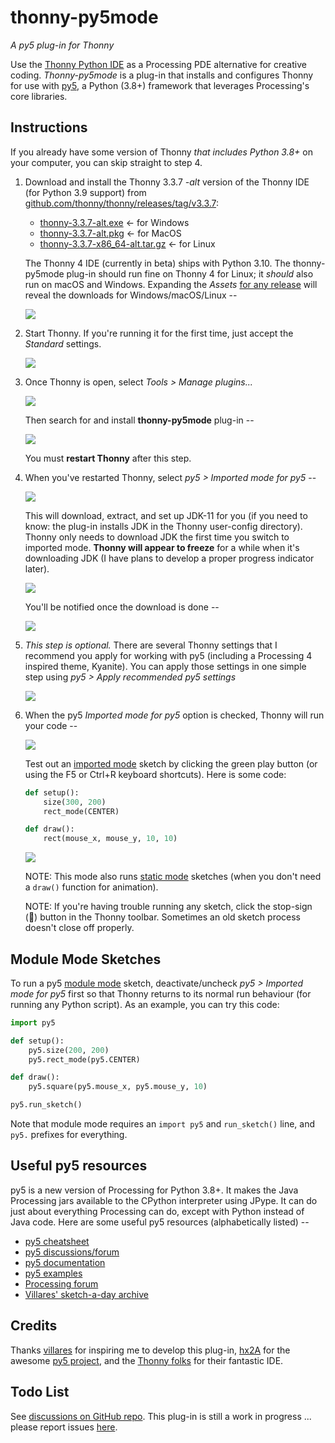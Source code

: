 # thonny-py5mode

*A py5 plug-in for Thonny*

Use the [Thonny Python IDE](https://thonny.org/) as a Processing PDE alternative for creative coding. *Thonny-py5mode* is a plug-in that installs and configures Thonny for use with [py5](http://py5.ixora.io/), a Python (3.8+) framework that leverages Processing's core libraries.

<!--For more on writing py5 code using this plug-in, [check out my CC Fest presentation](https://github.com/tabreturn/cc-fest-py5) on the topic.-->


## Instructions

If you already have some version of Thonny *that includes Python 3.8+* on your computer, you can skip straight to step 4.


1. Download and install the Thonny 3.3.7 *-alt* version of the Thonny IDE (for Python 3.9 support) from [github.com/thonny/thonny/releases/tag/v3.3.7](https://github.com/thonny/thonny/releases/tag/v3.3.7):
    - [thonny-3.3.7-alt.exe](https://github.com/thonny/thonny/releases/download/v3.3.7/thonny-3.3.7-alt.exe) <- for Windows
    - [thonny-3.3.7-alt.pkg](https://github.com/thonny/thonny/releases/download/v3.3.7/thonny-3.3.7-alt.pkg) <- for MacOS
    - [thonny-3.3.7-x86_64-alt.tar.gz](https://github.com/thonny/thonny/releases/download/v3.3.7/thonny-3.3.7-x86_64-alt.tar.gz) <- for Linux

   The Thonny 4 IDE (currently in beta) ships with Python 3.10. The thonny-py5mode plug-in should run fine on Thonny 4 for Linux; it *should* also run on macOS and Windows. Expanding the *Assets* [for any release](https://github.com/thonny/thonny/releases) will reveal the downloads for Windows/macOS/Linux --

   ![](https://raw.githubusercontent.com/tabreturn/thonny-py5mode/main/screenshots/01-download-thonny.png)

2. Start Thonny. If you're running it for the first time, just accept the *Standard* settings.

   ![](https://raw.githubusercontent.com/tabreturn/thonny-py5mode/main/screenshots/02-start-splash.png)

3. Once Thonny is open, select *Tools > Manage plugins...*

   ![](https://raw.githubusercontent.com/tabreturn/thonny-py5mode/main/screenshots/03.01-manage-plug-ins.png)

   Then search for and install __thonny-py5mode__ plug-in --

   ![](https://raw.githubusercontent.com/tabreturn/thonny-py5mode/main/screenshots/03.02-install-plug-in.png)

   You must __restart Thonny__ after this step.

4. When you've restarted Thonny, select *py5 > Imported mode for py5* --

   ![](https://raw.githubusercontent.com/tabreturn/thonny-py5mode/main/screenshots/04.01-activate-imported-mode.png)

   This will download, extract, and set up JDK-11 for you (if you need to know: the plug-in installs JDK in the Thonny user-config directory). Thonny only needs to download JDK the first time you switch to imported mode. __Thonny will appear to freeze__ for a while when it's downloading JDK (I have plans to develop a proper progress indicator later).

   ![](https://raw.githubusercontent.com/tabreturn/thonny-py5mode/main/screenshots/04.02-download-jdk.png)

   You'll be notified once the download is done --

   ![](https://raw.githubusercontent.com/tabreturn/thonny-py5mode/main/screenshots/04.03-download-jdk-done.png)

5. *This step is optional.* There are several Thonny settings that I recommend you apply for working with py5 (including a Processing 4 inspired theme, Kyanite). You can apply those settings in one simple step using  *py5 > Apply recommended py5 settings*

   ![](https://raw.githubusercontent.com/tabreturn/thonny-py5mode/main/screenshots/05-apply-recommended-settings.png)

6. When the py5 *Imported mode for py5* option is checked, Thonny will run your code --

   ![](https://raw.githubusercontent.com/tabreturn/thonny-py5mode/main/screenshots/06.01-imported-activated.png)

   Test out an [imported mode](https://py5.ixora.io/content/py5_modes.html#imported-mode) sketch by clicking the green play button (or using the F5 or Ctrl+R keyboard shortcuts). Here is some code:

   ```python
   def setup():
       size(300, 200)
       rect_mode(CENTER)

   def draw():
       rect(mouse_x, mouse_y, 10, 10)
   ```

   ![](https://raw.githubusercontent.com/tabreturn/thonny-py5mode/main/screenshots/06.02-running-sketch.png)

   NOTE: This mode also runs [static mode](https://py5.ixora.io/content/py5_modes.html#static-mode) sketches (when you don't need a `draw()` function for animation).

   NOTE: If you're having trouble running any sketch, click the stop-sign (🛑) button in the Thonny toolbar. Sometimes an old sketch process doesn't close off properly.


## Module Mode Sketches

To run a py5 [module mode](https://py5.ixora.io/content/py5_modes.html#module-mode) sketch, deactivate/uncheck *py5 > Imported mode for py5* first so that Thonny returns to its normal run behaviour (for running any Python script). As an example, you can try this code:

```python
import py5

def setup():
    py5.size(200, 200)
    py5.rect_mode(py5.CENTER)

def draw():
    py5.square(py5.mouse_x, py5.mouse_y, 10)

py5.run_sketch()
```

Note that module mode requires an `import py5` and `run_sketch()` line, and `py5.` prefixes for everything.


## Useful py5 resources

py5 is a new version of Processing for Python 3.8+. It makes the Java Processing jars available to the CPython interpreter using JPype. It can do just about everything Processing can do, except with Python instead of Java code. Here are some useful py5 resources (alphabetically listed) --

* [py5 cheatsheet](https://raw.githubusercontent.com/tabreturn/processing.py-cheat-sheet/master/py5/py5_cc.pdf)
* [py5 discussions/forum](https://github.com/py5coding/py5generator/discussions)
* [py5 documentation](http://py5.ixora.io/)
* [py5 examples](https://github.com/py5coding/py5examples)
* [Processing forum](https://discourse.processing.org/)
* [Villares' sketch-a-day archive](https://abav.lugaralgum.com/sketch-a-day/)


## Credits

Thanks [villares](https://github.com/villares/thonny-py5-runner) for inspiring me to develop this plug-in, [hx2A](https://github.com/hx2A/) for the awesome [py5 project](https://py5.ixora.io/), and the [Thonny folks](https://github.com/thonny) for their fantastic IDE.



## Todo List

See [discussions on GitHub repo](https://github.com/tabreturn/thonny-py5mode/discussions/17). This plug-in is still a work in progress ... please report issues [here](https://github.com/tabreturn/thonny-py5mode/issues).
